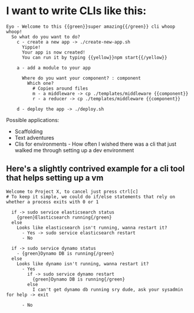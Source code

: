 # I want to write CLIs like this:

```
Eyo - Welcome to this {{green}}super amazing{{/green}} cli whoop whoop!
  So what do you want to do?
    c - create a new app -> ./create-new-app.sh
      Yippie!
      Your app is now created!
      You can run it by typing {{yellow}}npm start{{/yellow}}

    a - add a module to your app

      Where do you want your component? : component
        Which one?
          # Copies around files
          m - a middleware -> cp ./templates/middleware {{component}}
          r - a reducer -> cp ./templates/middleware {{component}}

    d - deploy the app -> ./deploy.sh
```

Possible applications:
- Scaffolding
- Text adventures
- Clis for environments - How often I wished there was a cli that just walked me through setting up a dev environment

## Here's a slightly contrived example for a cli tool that helps setting up a vm
```
Welcome to Project X, to cancel just press ctrl[c]
# To keep it simple, we could do if/else statements that rely on whether a process exits with 0 or 1

  if -> sudo service elasticsearch status
    {green}Elasticsearch running{/green}
  else
    Looks like elasticsearch isn't running, wanna restart it?
      - Yes -> sudo service elasticsearch restart
      - No

  if -> sudo service dynamo status
    - {green}Dynamo DB is running{/green}
  else
    Looks like dynamo isn't running, wanna restart it?
      - Yes
        if -> sudo service dynamo restart
          {green}Dynamo DB is running{/green}
        else
          I can't get dynamo db running sry dude, ask your sysadmin for help -> exit

      - No
```
